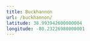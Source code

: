 ```yaml
---
title: Buckhannon
url: /buckhannon/
latitude: 38.993942600000004
longitude: -80.23226980000001
---
```

